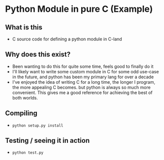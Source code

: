 # Python Module in pure C (Example)

## What is this

* C source code for defining a python module in C-land

## Why does this exist?

* Been wanting to do this for quite some time, feels good to finally do it
* I'll likely want to write some custom module in C for some odd use-case in the future, and python has been my primary lang for over a decade
* I've enjoyed the idea of writing C for a long time, the longer I program, the more appealing C becomes. but python is always so much more convenient. This gives me a good reference for achieving the best of both worlds.

## Compiling

* `python setup.py install`

## Testing / seeing it in action

* `python test.py`
